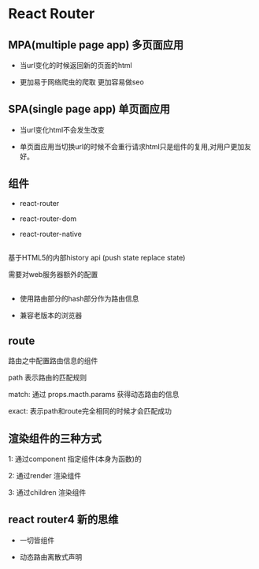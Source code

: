 # React Router

## MPA(multiple page app) 多页面应用

- 当url变化的时候返回新的页面的html

- 更加易于网络爬虫的爬取 更加容易做seo

## SPA(single page app) 单页面应用

- 当url变化html不会发生改变

- 单页面应用当切换url的时候不会重行请求html只是组件的复用,对用户更加友好。

## 组件

- react-router

- react-router-dom

- react-router-native

## <BrowserRouter >

基于HTML5的内部history api (push state replace state)

需要对web服务器额外的配置

## <HashRouter>

- 使用路由部分的hash部分作为路由信息

- 兼容老版本的浏览器


## route

路由之中配置路由信息的组件

path 表示路由的匹配规则

match: 通过 props.macth.params 获得动态路由的信息


exact: 表示path和route完全相同的时候才会匹配成功

<switch> 

## 渲染组件的三种方式

1: 通过component 指定组件(本身为函数)的

2: 通过render 渲染组件

3: 通过children 渲染组件


## react router4 新的思维

- 一切皆组件

- 动态路由离散式声明